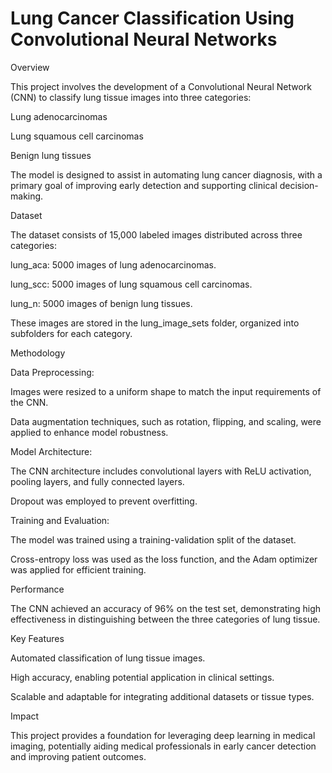 # Lung Cancer Classification Using Convolutional Neural Networks

Overview

This project involves the development of a Convolutional Neural Network (CNN) to classify lung tissue images into three categories:

Lung adenocarcinomas

Lung squamous cell carcinomas

Benign lung tissues

The model is designed to assist in automating lung cancer diagnosis, with a primary goal of improving early detection and supporting clinical decision-making.

Dataset

The dataset consists of 15,000 labeled images distributed across three categories:

lung_aca: 5000 images of lung adenocarcinomas.

lung_scc: 5000 images of lung squamous cell carcinomas.

lung_n: 5000 images of benign lung tissues.

These images are stored in the lung_image_sets folder, organized into subfolders for each category.

Methodology

Data Preprocessing:

Images were resized to a uniform shape to match the input requirements of the CNN.

Data augmentation techniques, such as rotation, flipping, and scaling, were applied to enhance model robustness.

Model Architecture:

The CNN architecture includes convolutional layers with ReLU activation, pooling layers, and fully connected layers.

Dropout was employed to prevent overfitting.

Training and Evaluation:

The model was trained using a training-validation split of the dataset.

Cross-entropy loss was used as the loss function, and the Adam optimizer was applied for efficient training.

Performance

The CNN achieved an accuracy of 96% on the test set, demonstrating high effectiveness in distinguishing between the three categories of lung tissue.

Key Features

Automated classification of lung tissue images.

High accuracy, enabling potential application in clinical settings.

Scalable and adaptable for integrating additional datasets or tissue types.

Impact

This project provides a foundation for leveraging deep learning in medical imaging, potentially aiding medical professionals in early cancer detection and improving patient outcomes.

